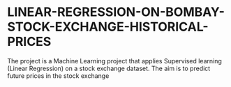# LINEAR-REGRESSION-ON-BOMBAY-STOCK-EXCHANGE-HISTORICAL-PRICES
The project is a Machine Learning project that applies Supervised learning (Linear Regression) on a stock exchange dataset. The aim is to predict future prices in the stock exchange
